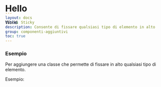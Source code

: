 ```yaml
---
layout: docs
title: Sticky
description: Consente di fissare qualsiasi tipo di elemento in alto 
group: componenti-aggiuntivi
toc: true
---
```


### Esempio

Per aggiungere una classe che permette di fissare in alto qualsiasi tipo di elemento.

<style>
  /* Style override for Documentation purposes */

.sticky-element {
  position: fixed;
  top: 0;
  width: 100%;
}
</style>

Esempio:

<div class="sticky-element">
        <h1>Hello</h1>
        <p>World</p>
</div>
